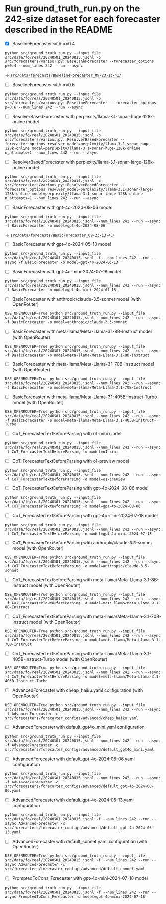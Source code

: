 # Run ground_truth_run.py on the 242-size dataset for each forecaster described in the README

- [x] BaselineForecaster with p=0.4
```
python src/ground_truth_run.py --input_file src/data/fq/real/20240501_20240815.jsonl -p src/forecasters/various.py::BaselineForecaster --forecaster_options p=0.4 --num_lines 242 --run --async
```
-> [`src/data/forecasts/BaselineForecaster_09-23-13-41/`](src/data/forecasts/BaselineForecaster_09-23-13-41/)

- [ ] BaselineForecaster with p=0.6
```
python src/ground_truth_run.py --input_file src/data/fq/real/20240501_20240815.jsonl -p src/forecasters/various.py::BaselineForecaster- --forecaster_options p=0.6 --num_lines 242 --run --async
```


- [ ] ResolverBasedForecaster with perplexity/llama-3.1-sonar-huge-128k-online model
```
python src/ground_truth_run.py --input_file src/data/fq/real/20240501_20240815.jsonl -p src/forecasters/various.py::ResolverBasedForecaster --forecaster_options resolver_model=perplexity/llama-3.1-sonar-huge-128k-online model=perplexity/llama-3.1-sonar-huge-128k-online n_attempts=1 --num_lines 242 --run --async
```

- [ ] ResolverBasedForecaster with perplexity/llama-3.1-sonar-large-128k-online model
```
python src/ground_truth_run.py --input_file src/data/fq/real/20240501_20240815.jsonl -p src/forecasters/various.py::ResolverBasedForecaster --forecaster_options resolver_model=perplexity/llama-3.1-sonar-large-128k-online model=perplexity/llama-3.1-sonar-large-128k-online n_attempts=1 --num_lines 242 --run --async
```

- [ ] BasicForecaster with gpt-4o-2024-08-06 model
```
python src/ground_truth_run.py --input_file src/data/fq/real/20240501_20240815.jsonl --num_lines 242 --run --async -f BasicForecaster -o model=gpt-4o-2024-08-06
```
-> [`src/data/forecasts/BasicForecaster_09-23-13-46/`](src/data/forecasts/BasicForecaster_09-23-13-46/)


- [ ] BasicForecaster with gpt-4o-2024-05-13 model
```
python src/ground_truth_run.py --input_file src/data/fq/real/20240501_20240815.jsonl -f --num_lines 242 --run --async -f BasicForecaster -o model=gpt-4o-2024-05-13
```

- [ ] BasicForecaster with gpt-4o-mini-2024-07-18 model
```
python src/ground_truth_run.py --input_file src/data/fq/real/20240501_20240815.jsonl --num_lines 242 --run --async -f BasicForecaster -o model=gpt-4o-mini-2024-07-18
```

- [ ] BasicForecaster with anthropic/claude-3.5-sonnet model (with OpenRouter)
```
USE_OPENROUTER=True python src/ground_truth_run.py --input_file src/data/fq/real/20240501_20240815.jsonl --num_lines 242 --run --async -f BasicForecaster -o model=anthropic/claude-3.5-sonnet
```

- [ ] BasicForecaster with meta-llama/Meta-Llama-3.1-8B-Instruct model (with OpenRouter)
```
USE_OPENROUTER=True python src/ground_truth_run.py --input_file src/data/fq/real/20240501_20240815.jsonl --num_lines 242 --run --async -f BasicForecaster -o model=meta-llama/Meta-Llama-3.1-8B-Instruct
```

- [ ] BasicForecaster with meta-llama/Meta-Llama-3.1-70B-Instruct model (with OpenRouter)
```
USE_OPENROUTER=True python src/ground_truth_run.py --input_file src/data/fq/real/20240501_20240815.jsonl --num_lines 242 --run --async -f BasicForecaster -o model=meta-llama/Meta-Llama-3.1-70B-Instruct
```

- [ ] BasicForecaster with meta-llama/Meta-Llama-3.1-405B-Instruct-Turbo model (with OpenRouter)
```
USE_OPENROUTER=True python src/ground_truth_run.py --input_file src/data/fq/real/20240501_20240815.jsonl --num_lines 242 --run --async -f BasicForecaster -o model=meta-llama/Meta-Llama-3.1-405B-Instruct-Turbo
```

- [ ] CoT_ForecasterTextBeforeParsing with o1-mini model
```
python src/ground_truth_run.py --input_file src/data/fq/real/20240501_20240815.jsonl --num_lines 242 --run --async -f CoT_ForecasterTextBeforeParsing -o model=o1-mini
```

- [ ] CoT_ForecasterTextBeforeParsing with o1-preview model
```
python src/ground_truth_run.py --input_file src/data/fq/real/20240501_20240815.jsonl --num_lines 242 --run --async -f CoT_ForecasterTextBeforeParsing -o model=o1-preview
```

- [ ] CoT_ForecasterTextBeforeParsing with gpt-4o-2024-08-06 model
```
python src/ground_truth_run.py --input_file src/data/fq/real/20240501_20240815.jsonl --num_lines 242 --run --async -f CoT_ForecasterTextBeforeParsing -o model=gpt-4o-2024-08-06
```

- [ ] CoT_ForecasterTextBeforeParsing with gpt-4o-mini-2024-07-18 model
```
python src/ground_truth_run.py --input_file src/data/fq/real/20240501_20240815.jsonl --num_lines 242 --run --async -f CoT_ForecasterTextBeforeParsing -o model=gpt-4o-mini-2024-07-18
```

- [ ] CoT_ForecasterTextBeforeParsing with anthropic/claude-3.5-sonnet model (with OpenRouter)
```
USE_OPENROUTER=True python src/ground_truth_run.py --input_file src/data/fq/real/20240501_20240815.jsonl --num_lines 242 --run --async -f CoT_ForecasterTextBeforeParsing -o model=anthropic/claude-3.5-sonnet
```

- [ ] CoT_ForecasterTextBeforeParsing with meta-llama/Meta-Llama-3.1-8B-Instruct model (with OpenRouter)
```
USE_OPENROUTER=True python src/ground_truth_run.py --input_file src/data/fq/real/20240501_20240815.jsonl --num_lines 242 --run --async -f CoT_ForecasterTextBeforeParsing -o model=meta-llama/Meta-Llama-3.1-8B-Instruct
```

- [ ] CoT_ForecasterTextBeforeParsing with meta-llama/Meta-Llama-3.1-70B-Instruct model (with OpenRouter)
```
USE_OPENROUTER=True python src/ground_truth_run.py --input_file src/data/fq/real/20240501_20240815.jsonl --num_lines 242 --run --async -f CoT_ForecasterTextBeforeParsing -o model=meta-llama/Meta-Llama-3.1-70B-Instruct
```

- [ ] CoT_ForecasterTextBeforeParsing with meta-llama/Meta-Llama-3.1-405B-Instruct-Turbo model (with OpenRouter)
```
USE_OPENROUTER=True python src/ground_truth_run.py --input_file src/data/fq/real/20240501_20240815.jsonl --num_lines 242 --run --async -f CoT_ForecasterTextBeforeParsing -o model=meta-llama/Meta-Llama-3.1-405B-Instruct-Turbo
```

- [ ]  AdvancedForecaster with cheap_haiku.yaml configuration (with OpenRouter)
```
USE_OPENROUTER=True python src/ground_truth_run.py --input_file src/data/fq/real/20240501_20240815.jsonl --num_lines 242 --run --async -f AdvancedForecaster -c src/forecasters/forecaster_configs/advanced/cheap_haiku.yaml
```

- [ ] AdvancedForecaster with default_gpt4o_mini.yaml configuration
```
python src/ground_truth_run.py --input_file src/data/fq/real/20240501_20240815.jsonl --num_lines 242 --run --async -f AdvancedForecaster -c src/forecasters/forecaster_configs/advanced/default_gpt4o_mini.yaml
```

- [ ] AdvancedForecaster with default_gpt-4o-2024-08-06.yaml configuration
```
python src/ground_truth_run.py --input_file src/data/fq/real/20240501_20240815.jsonl --num_lines 242 --run --async -f AdvancedForecaster -c src/forecasters/forecaster_configs/advanced/default_gpt-4o-2024-08-06.yaml
```

- [ ] AdvancedForecaster with default_gpt-4o-2024-05-13.yaml configuration
```
python src/ground_truth_run.py --input_file src/data/fq/real/20240501_20240815.jsonl -f --num_lines 242 --run --async AdvancedForecaster -c src/forecasters/forecaster_configs/advanced/default_gpt-4o-2024-05-13.yaml
```

- [ ] AdvancedForecaster with default_sonnet.yaml configuration (with OpenRouter)
```
USE_OPENROUTER=True python src/ground_truth_run.py --input_file src/data/fq/real/20240501_20240815.jsonl -f --num_lines 242 --run --async AdvancedForecaster -c src/forecasters/forecaster_configs/advanced/default_sonnet.yaml
```

- [ ] PromptedToCons_Forecaster with gpt-4o-mini-2024-07-18 model
```
python src/ground_truth_run.py --input_file src/data/fq/real/20240501_20240815.jsonl -f --num_lines 242 --run --async PromptedToCons_Forecaster -o model=gpt-4o-mini-2024-07-18
```

